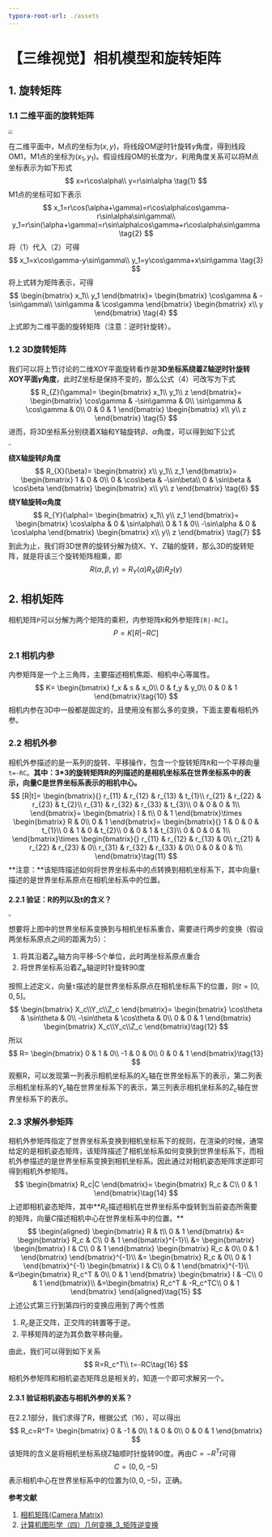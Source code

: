 ```yaml
---
typora-root-url: ./assets
---
```


# 【三维视觉】相机模型和旋转矩阵

## 1. 旋转矩阵

### 1.1 二维平面的旋转矩阵

<img src="/2D平面旋转.png" style="zoom:50%;" />

在二维平面中，M点的坐标为$(x, y)$，将线段OM逆时针旋转$\gamma$角度，得到线段OM1，M1点的坐标为$(x_1, y_1)$。假设线段OM的长度为$r$，利用角度关系可以将M点坐标表示为如下形式
$$
x=r\cos\alpha\\
y=r\sin\alpha \tag{1}
$$
M1点的坐标可如下表示
$$
x_1=r\cos(\alpha+\gamma)=r\cos\alpha\cos\gamma-r\sin\alpha\sin\gamma\\
y_1=r\sin(\alpha+\gamma)=r\sin\alpha\cos\gamma+r\cos\alpha\sin\gamma \tag{2}
$$
将（1）代入（2）可得
$$
x_1=x\cos\gamma-y\sin\gamma\\
y_1=y\cos\gamma+x\sin\gamma 	\tag{3}
$$
将上式转为矩阵表示，可得
$$
\begin{bmatrix}
x_1\\
y_1
\end{bmatrix}=
\begin{bmatrix}
\cos\gamma & -\sin\gamma\\
\sin\gamma & \cos\gamma
\end{bmatrix}
\begin{bmatrix}
x\\
y
\end{bmatrix}	\tag{4}
$$
上式即为二维平面的旋转矩阵（注意：逆时针旋转）。

### 1.2 3D旋转矩阵

我们可以将上节讨论的二维XOY平面旋转看作是**3D坐标系绕着Z轴逆时针旋转XOY平面$\gamma$角度**，此时Z坐标是保持不变的，那么公式（4）可改写为下式
$$
R_{Z}(\gamma)=
\begin{bmatrix}
x_1\\
y_1\\
z
\end{bmatrix}=
\begin{bmatrix}
\cos\gamma & -\sin\gamma & 0\\
\sin\gamma & \cos\gamma & 0\\
0 & 0 & 1
\end{bmatrix}
\begin{bmatrix}
x\\
y\\
z
\end{bmatrix}	\tag{5}
$$
进而，将3D坐标系分别绕着X轴和Y轴旋转$\beta$、$\alpha$角度，可以得到如下公式

<img src="/3D平面旋转.png" style="zoom:30%;" />

**绕X轴旋转$\beta$角度**
$$
R_{X}(\beta)=
\begin{bmatrix}
x\\
y_1\\
z_1
\end{bmatrix}=
\begin{bmatrix}
1 & 0 & 0\\
0 & \cos\beta & -\sin\beta\\
0 & \sin\beta & \cos\beta
\end{bmatrix}
\begin{bmatrix}
x\\
y\\
z
\end{bmatrix}	\tag{6}
$$
**绕Y轴旋转$\alpha$角度**
$$
R_{Y}(\alpha)=
\begin{bmatrix}
x_1\\
y\\
z_1
\end{bmatrix}=
\begin{bmatrix}
\cos\alpha & 0 & \sin\alpha\\
0 & 1 & 0\\
-\sin\alpha & 0 & \cos\alpha
\end{bmatrix}
\begin{bmatrix}
x\\
y\\
z
\end{bmatrix}	\tag{7}
$$
到此为止，我们将3D世界的旋转分解为绕X、Y、Z轴的旋转，那么3D的旋转矩阵，就是将该三个旋转矩阵相乘，即
$$
R(\alpha, \beta, \gamma)=R_{Y}(\alpha)R_{X}(\beta)R_{Z}(\gamma)\tag{8}
$$

## 2. 相机矩阵

相机矩阵`P`可以分解为两个矩阵的乘积，内参矩阵`K`和外参矩阵`[R|-RC]`。
$$
P=K[R|-RC]\tag{9}
$$

### 2.1 相机内参

内参矩阵是一个上三角阵，主要描述相机焦距、相机中心等属性。
$$
K=
\begin{bmatrix}
f_x & s & x_0\\
0 & f_y & y_0\\
0 & 0 & 1
\end{bmatrix}\tag{10}
$$
相机内参在3D中一般都是固定的，且使用没有那么多的变换，下面主要看相机外参。

### 2.2 相机外参

相机外参描述的是一系列的旋转、平移操作，包含一个旋转矩阵`R`和一个平移向量`t=-RC`。**其中：3*3的旋转矩阵R的列描述的是相机坐标系在世界坐标系中的表示，向量C是世界坐标系表示的相机中心。**
$$
[R|t]=
\begin{bmatrix}{}
r_{11} & r_{12} & r_{13} & t_{1}\\
r_{21} & r_{22} & r_{23} & t_{2}\\
r_{31} & r_{32} & r_{33} & t_{3}\\
0 & 0 & 0 & 1\\
\end{bmatrix}=
\begin{bmatrix}
I & t\\
0 & 1
\end{bmatrix}\times
\begin{bmatrix}
R & 0\\
0 & 1
\end{bmatrix}=
\begin{bmatrix}{}
1 & 0 & 0 & t_{1}\\
0 & 1 & 0 & t_{2}\\
0 & 0 & 1 & t_{3}\\
0 & 0 & 0 & 1\\
\end{bmatrix}\times
\begin{bmatrix}{}
r_{11} & r_{12} & r_{13} & 0\\
r_{21} & r_{22} & r_{23} & 0\\
r_{31} & r_{32} & r_{33} & 0\\
0 & 0 & 0 & 1\\
\end{bmatrix}\tag{11}
$$
**注意：**该矩阵描述如何将世界坐标系中的点转换到相机坐标系下，其中向量`t`描述的是世界坐标系原点在相机坐标系中的位置。

#### 2.2.1 验证：R的列以及t的含义？

<img src="/世界坐标系 相机坐标系.png" style="zoom:30%;" />

想要将上图中的世界坐标系变换到与相机坐标系重合，需要进行两步的变换（假设两坐标系原点之间的距离为5）：

1. 将其沿着$Z_w$轴方向平移-5个单位，此时两坐标系原点重合
2. 将世界坐标系沿着$Z_w$轴逆时针旋转90度



按照上述定义，向量`t`描述的是世界坐标系原点在相机坐标系下的位置，则$t=[0, 0, 5]$。
$$
\begin{bmatrix}
X_c\\Y_c\\Z_c
\end{bmatrix}=
\begin{bmatrix}
\cos\theta & \sin\theta & 0\\
-\sin\theta & \cos\theta & 0\\
0 & 0 & 1
\end{bmatrix}
\begin{bmatrix}
X_c\\Y_c\\Z_c
\end{bmatrix}\tag{12}
$$
所以
$$
R=
\begin{bmatrix}
0 & 1 & 0\\
-1 & 0 & 0\\
0 & 0 & 1
\end{bmatrix}\tag{13}
$$
观察R，可以发现第一列表示相机坐标系的$X_c$轴在世界坐标系下的表示，第二列表示相机坐标系的$Y_c$轴在世界坐标系下的表示，第三列表示相机坐标系的$Z_c$轴在世界坐标系下的表示。

### 2.3 求解外参矩阵

相机外参矩阵指定了世界坐标系变换到相机坐标系下的规则，在渲染的时候，通常给定的是相机姿态矩阵，该矩阵描述了相机坐标系如何变换到世界坐标系下，而相机外参描述的是世界坐标系变换到相机坐标系。因此通过对相机姿态矩阵求逆即可得到相机外参矩阵。
$$
\begin{bmatrix}
R_c|C
\end{bmatrix}=
\begin{bmatrix}
R_c & C\\
0 & 1
\end{bmatrix}\tag{14}
$$
上述即相机姿态矩阵，其中**$R_c$描述相机在世界坐标系中旋转到当前姿态所需要的矩阵，向量$C$描述相机中心在世界坐标系中的位置。**
$$
\begin{aligned} 
\begin{bmatrix}
R & t\\
0 & 1
\end{bmatrix} 
&=
\begin{bmatrix}
R_c & C\\
0 & 1
\end{bmatrix}^{-1}\\
&=
\begin{bmatrix}
\begin{bmatrix}
I & C\\
0 & 1
\end{bmatrix}
\begin{bmatrix}
R_c & 0\\
0 & 1
\end{bmatrix}
\end{bmatrix}^{-1}\\
&=
\begin{bmatrix}
R_c & 0\\
0 & 1
\end{bmatrix}^{-1}
\begin{bmatrix}
I & C\\
0 & 1
\end{bmatrix}^{-1}\\
&=\begin{bmatrix}
R_c^T & 0\\
0 & 1
\end{bmatrix}
\begin{bmatrix}
I & -C\\
0 & 1
\end{bmatrix}\\
&=\begin{bmatrix}
R_c^T & -R_c^TC\\
0 & 1
\end{bmatrix}
\end{aligned}\tag{15}
$$
上述公式第三行到第四行的变换应用到了两个性质

1. $R_c$是正交阵，正交阵的转置等于逆。
2. 平移矩阵的逆为其负数平移向量。

由此，我们可以得到如下关系
$$
R=R_c^T\\
t=-RC\tag{16}
$$
相机外参矩阵和相机姿态矩阵总是相关的，知道一个即可求解另一个。

#### 2.3.1 验证相机姿态与相机外参的关系？

在2.2.1部分，我们求得了R，根据公式（16），可以得出
$$
R_c=R^T=
\begin{bmatrix}
0 & -1 & 0\\
1 & 0 & 0\\
0 & 0 & 1
\end{bmatrix}
$$
该矩阵的含义是将相机坐标系绕Z轴顺时针旋转90度。再由$C=-R^Tt$可得
$$
C=(0,0,-5)
$$
表示相机中心在世界坐标系中的位置为$(0,0,-5)$，正确。



**参考文献**

1. [相机矩阵(Camera Matrix)](https://www.jianshu.com/p/2341da36aa8e)
2. [计算机图形学（四）几何变换_3_矩阵逆变换](https://blog.csdn.net/heyuchang666/article/details/67639887)
